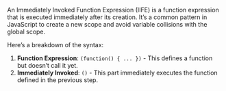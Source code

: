 

An Immediately Invoked Function Expression (IIFE) is a function expression that is executed immediately after its creation.
It’s a common pattern in JavaScript to create a new scope and avoid variable collisions with the global scope.


Here’s a breakdown of the syntax:

1. **Function Expression**: `(function() { ... })` - This defines a function but doesn’t call it yet.
2. **Immediately Invoked**: `()` - This part immediately executes the function defined in the previous step.